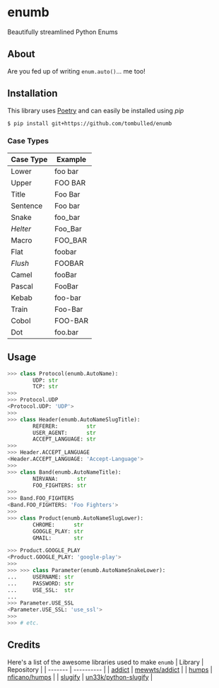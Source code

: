 # enumb
Beautifully streamlined Python Enums

## About
Are you fed up of writing `enum.auto()`... me too!

## Installation
This library uses [Poetry](https://github.com/python-poetry/poetry) and can easily be installed using *pip*
```console
$ pip install git+https://github.com/tombulled/enumb
```

### Case Types
| Case Type | Example |
| --------- | ------ |
| Lower | foo bar |
| Upper | FOO BAR |
| Title | Foo Bar |
| Sentence | Foo bar |
| Snake | foo_bar |
| *Helter* | Foo_Bar |
| Macro | FOO_BAR |
| Flat | foobar |
| *Flush* | FOOBAR |
| Camel | fooBar |
| Pascal | FooBar |
| Kebab | foo-bar |
| Train | Foo-Bar |
| Cobol | FOO-BAR |
| Dot | foo.bar |

## Usage
```python
>>> class Protocol(enumb.AutoName):
        UDP: str
        TCP: str
>>>
>>> Protocol.UDP
<Protocol.UDP: 'UDP'>
>>>
>>> class Header(enumb.AutoNameSlugTitle):
        REFERER:         str
        USER_AGENT:      str
        ACCEPT_LANGUAGE: str
>>>
>>> Header.ACCEPT_LANGUAGE
<Header.ACCEPT_LANGUAGE: 'Accept-Language'>
>>>
>>> class Band(enumb.AutoNameTitle):
        NIRVANA:      str
        FOO_FIGHTERS: str
>>>
>>> Band.FOO_FIGHTERS
<Band.FOO_FIGHTERS: 'Foo Fighters'>
>>>
>>> class Product(enumb.AutoNameSlugLower):
        CHROME:      str
        GOOGLE_PLAY: str
        GMAIL:       str

>>> Product.GOOGLE_PLAY
<Product.GOOGLE_PLAY: 'google-play'>
>>>
>>> >>> class Parameter(enumb.AutoNameSnakeLower):
...     USERNAME: str
...     PASSWORD: str
...     USE_SSL:  str
...
>>> Parameter.USE_SSL
<Parameter.USE_SSL: 'use_ssl'>
>>>
>>> # etc.
```


## Credits
Here's a list of the awesome libraries used to make `enumb`
| Library | Repository |
| ------- | ---------- |
| [addict](https://pypi.org/project/addict/) | [mewwts/addict](https://github.com/mewwts/addict) |
| [humps](https://pypi.org/project/pyhumps/) | [nficano/humps](https://github.com/nficano/humps) |
| [slugify](https://pypi.org/project/python-slugify/) | [un33k/python-slugify](https://github.com/un33k/python-slugify) |
